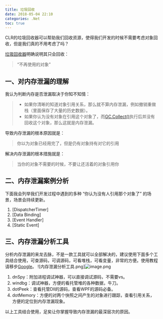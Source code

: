 ```yaml
---
title: 垃圾回收 
date: 2018-05-04 22:10
categories: .Net
toc: true
---
```




CLR的垃圾回收器可以帮助我们回收资源，使得我们开发的时候不需要考虑对象回收，但是我们真的不用考虑了吗？

[垃圾回收器](https://msdn.microsoft.com/zh-cn/library/ee787088(v=vs.100).aspx)明确说明其只会回收：
>“不再使用的对象”



## 一、对内存泄漏的理解

我认为判断内存是否泄漏取决于你知不知情：
>+ 如果你清晰的知道对象引用关系，那么就不算内存泄漏，例如撤销重做栈（里面保存了大量的历史数据）。
> + 如果你认为没有对象在引用这个对象了，而[GC.Collect()](https://msdn.microsoft.com/zh-cn/library/xe0c2357(v=vs.110).aspx)执行后并没有回收这个对象，那么这就是内存泄漏。

导致内存泄漏的根本原因就是：
>你以为对象已经用完了，但是仍有对象持有对它的引用

解决内存泄漏的根本措施就是：
>当你的对象不需要的时候，不要让还活着的对象引用你



## 二、内存泄漏案例分析

下面我会列举我们开发过程中遇到的多种 “你认为没有人引用那个对象了” 的场景，场景会持续更新。
1. [DispatcherTimer]
2. [Data Binding]
3. [Event Handler]
4. [Static Event]


## 三、内存泄漏分析工具

分析内存泄漏的来龙去脉，不是一款工具就可以全部解决的，建议使用下面多个工具结合使用，可查源码，可调源码，可看堆栈，可看变量，非常的方便。使用教程请移步[Google](www.google.com)。
![内存泄漏分析工具.png]![image.png](http://upload-images.jianshu.io/upload_images/6978453-0c3aba92f5722e52.png?imageMogr2/auto-orient/strip%7CimageView2/2/w/1240)



1. dnSpy：附加进程调试神器，可以直接调试源码，不需要vs。
2. windbg：调试神器，方便的看托管堆的各种数据，牛刀。
3. dotPeek：查看托管Dll的源码，查看WPF的源码必备。
4. dotMemory：方便的对两个快照之间产生的对象进行跟踪，查看引用关系，方便的定位到内存泄漏现象。

以上工具结合使用，足矣让你掌握导致内存泄漏的最深层次的原因。